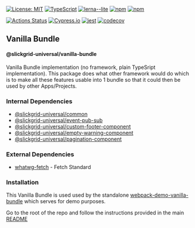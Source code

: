 [![License: MIT](https://img.shields.io/badge/License-MIT-yellow.svg)](https://opensource.org/licenses/MIT)
[![TypeScript](https://img.shields.io/badge/%3C%2F%3E-TypeScript-%230074c1.svg)](http://www.typescriptlang.org/)
[![lerna--lite](https://img.shields.io/badge/maintained%20with-lerna--lite-d428ff)](https://github.com/ghiscoding/lerna-lite)
[![npm](https://img.shields.io/npm/v/@slickgrid-universal/vanilla-bundle.svg?color=forest)](https://www.npmjs.com/package/@slickgrid-universal/vanilla-bundle)
[![npm](https://img.shields.io/npm/dy/@slickgrid-universal/vanilla-bundle?color=forest)](https://www.npmjs.com/package/@slickgrid-universal/vanilla-bundle)

[![Actions Status](https://github.com/ghiscoding/slickgrid-universal/workflows/CI%20Build/badge.svg)](https://github.com/ghiscoding/slickgrid-universal/actions)
[![Cypress.io](https://img.shields.io/badge/tested%20with-Cypress-04C38E.svg)](https://www.cypress.io/)
[![jest](https://jestjs.io/img/jest-badge.svg)](https://github.com/facebook/jest)
[![codecov](https://codecov.io/gh/ghiscoding/slickgrid-universal/branch/master/graph/badge.svg)](https://codecov.io/gh/ghiscoding/slickgrid-universal)

## Vanilla Bundle
#### @slickgrid-universal/vanilla-bundle

Vanilla Bundle implementation (no framework, plain TypeSript implementation). This package does what other framework would do which is to make all these features usable into 1 bundle so that it could then be used by other Apps/Projects.

### Internal Dependencies
- [@slickgrid-universal/common](https://github.com/ghiscoding/slickgrid-universal/tree/master/packages/common)
- [@slickgrid-universal/event-pub-sub](https://github.com/ghiscoding/slickgrid-universal/tree/master/packages/event-pub-sub)
- [@slickgrid-universal/custom-footer-component](https://github.com/ghiscoding/slickgrid-universal/tree/master/packages/custom-footer-component)
- [@slickgrid-universal/empty-warning-component](https://github.com/ghiscoding/slickgrid-universal/tree/master/packages/empty-warning-component)
- [@slickgrid-universal/pagination-component](https://github.com/ghiscoding/slickgrid-universal/tree/master/packages/pagination-component)

### External Dependencies
- [whatwg-fetch](https://github.com/whatwg/fetch) - Fetch Standard

### Installation
This Vanilla Bundle is used used by the standalone [webpack-demo-vanilla-bundle](https://github.com/ghiscoding/slickgrid-universal/tree/master/examples/webpack-demo-vanilla-bundle) which serves for demo purposes.

Go to the root of the repo and follow the instructions provided in the main [README](https://github.com/ghiscoding/slickgrid-universal#installation)
